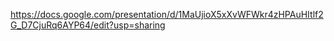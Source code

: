 https://docs.google.com/presentation/d/1MaUjioX5xXvWFWkr4zHPAuHItlf2G_D7CjuRq6AYP64/edit?usp=sharing
